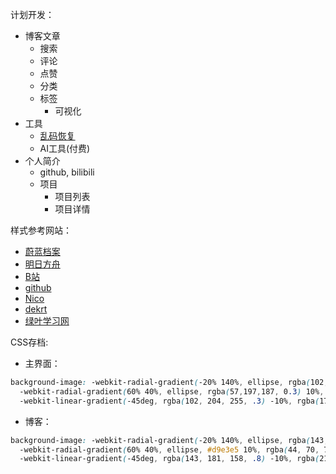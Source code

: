 计划开发：
- 博客文章
  - 搜索
  - 评论
  - 点赞
  - 分类
  - 标签
    - 可视化
- 工具
  - [乱码恢复](http://www.mytju.com/classCode/tools/messyCodeRecover.asp)
  - AI工具(付费)
- 个人简介
  - github, bilibili
  - 项目
    - 项目列表
    - 项目详情


样式参考网站：
- [蔚蓝档案](https://bluearchive-cn.com/)
- [明日方舟](https://ak.hypergryph.com/#world)
- [B站](https://www.bilibili.com/)
- [github](https://github.com/)
- [Nico](https://www.lozumi.com/)
- [dekrt](https://dekrt.cn/)
- [绿叶学习网](http://www.lvyestudy.com/)

CSS存档:
- 主界面：
```css
background-image: -webkit-radial-gradient(-20% 140%, ellipse, rgba(102, 204, 255, .2) 30%, rgba(178, 216, 232, .3) 50%),
  -webkit-radial-gradient(60% 40%, ellipse, rgba(57,197,187, 0.3) 10%, rgba(44, 70, 76, 0.1) 60%),
  -webkit-linear-gradient(-45deg, rgba(102, 204, 255, .3) -10%, rgba(178, 216, 232, .4) 80%);
```
- 博客：
```css
background-image: -webkit-radial-gradient(-20% 140%, ellipse, rgba(143, 192, 193, .6) 30%, rgba(255, 255, 227, 0) 50%),
  -webkit-radial-gradient(60% 40%, ellipse, #d9e3e5 10%, rgba(44, 70, 76, .0) 60%),
  -webkit-linear-gradient(-45deg, rgba(143, 181, 158, .8) -10%, rgba(213, 232, 211, .8) 80%);
```